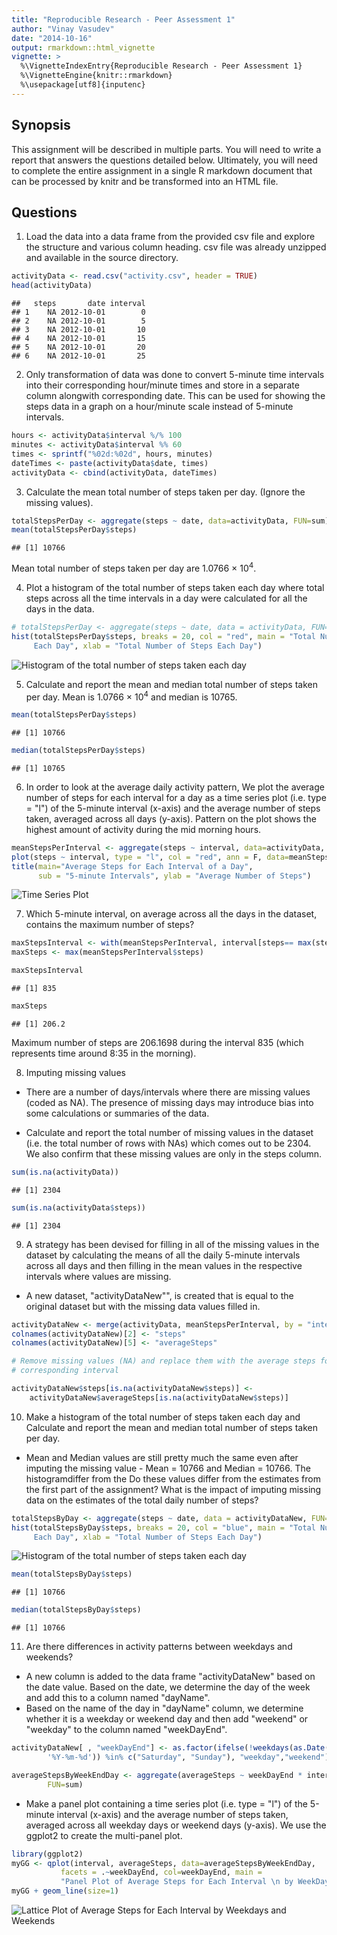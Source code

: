 ```yaml
---
title: "Reproducible Research - Peer Assessment 1"
author: "Vinay Vasudev"
date: "2014-10-16"
output: rmarkdown::html_vignette
vignette: >
  %\VignetteIndexEntry{Reproducible Research - Peer Assessment 1}
  %\VignetteEngine{knitr::rmarkdown}
  %\usepackage[utf8]{inputenc}
---
```


## Synopsis

This assignment will be described in multiple parts. You will need to write a report that answers the questions detailed below. Ultimately, you will need to complete the entire assignment in a single R markdown document that can be processed by knitr and be transformed into an HTML file.

## Questions

1. Load the data into a data frame from the provided csv file and explore the structure and various column heading. csv file was already unzipped and available in the source directory.


```r
activityData <- read.csv("activity.csv", header = TRUE)
head(activityData)
```

```
##   steps       date interval
## 1    NA 2012-10-01        0
## 2    NA 2012-10-01        5
## 3    NA 2012-10-01       10
## 4    NA 2012-10-01       15
## 5    NA 2012-10-01       20
## 6    NA 2012-10-01       25
```

2. Only transformation of data was done to convert 5-minute time intervals into their corresponding hour/minute times and store in a separate column alongwith corresponding date. This can be used for showing the steps data in a graph on a hour/minute scale instead of 5-minute intervals.


```r
hours <- activityData$interval %/% 100
minutes <- activityData$interval %% 60
times <- sprintf("%02d:%02d", hours, minutes)
dateTimes <- paste(activityData$date, times)
activityData <- cbind(activityData, dateTimes)
```

3. Calculate the mean total number of steps taken per day. (Ignore the missing values). 


```r
totalStepsPerDay <- aggregate(steps ~ date, data=activityData, FUN=sum)
mean(totalStepsPerDay$steps)
```

```
## [1] 10766
```

Mean total number of steps taken per day are 1.0766 &times; 10<sup>4</sup>.


4. Plot a histogram of the total number of steps taken each day where total steps across all the time intervals in a day were calculated for all the days in the data. 


```r
# totalStepsPerDay <- aggregate(steps ~ date, data = activityData, FUN=sum, na.rm=TRUE)
hist(totalStepsPerDay$steps, breaks = 20, col = "red", main = "Total Number of Steps Taken
     Each Day", xlab = "Total Number of Steps Each Day")
```

![ Histogram of the total number of steps taken each day](figure/unnamed-chunk-4.png) 

5. Calculate and report the mean and median total number of steps taken per day. Mean is 1.0766 &times; 10<sup>4</sup> and median is 10765.


```r
mean(totalStepsPerDay$steps)
```

```
## [1] 10766
```

```r
median(totalStepsPerDay$steps)
```

```
## [1] 10765
```

6. In order to look at the average daily activity pattern, We plot the average number of steps for each interval for a day as a time series plot (i.e. type = "l") of the 5-minute interval (x-axis) and the average number of steps taken, averaged across all days (y-axis). Pattern on the plot shows the highest amount of activity during the mid morning hours.


```r
meanStepsPerInterval <- aggregate(steps ~ interval, data=activityData, FUN=mean)
plot(steps ~ interval, type = "l", col = "red", ann = F, data=meanStepsPerInterval)
title(main="Average Steps for Each Interval of a Day",
      sub = "5-minute Intervals", ylab = "Average Number of Steps")
```

![ Time Series Plot](figure/unnamed-chunk-6.png) 

7. Which 5-minute interval, on average across all the days in the dataset, contains the maximum number of steps?


```r
maxStepsInterval <- with(meanStepsPerInterval, interval[steps== max(steps)])
maxSteps <- max(meanStepsPerInterval$steps)

maxStepsInterval
```

```
## [1] 835
```

```r
maxSteps
```

```
## [1] 206.2
```

Maximum number of steps are 206.1698 during the interval 835 (which represents time around 8:35 in the morning).

8. Imputing missing values

* There are a number of days/intervals where there are missing values (coded as NA). The presence of missing days may introduce bias into some calculations or summaries of the data.

* Calculate and report the total number of missing values in the dataset (i.e. the total number of rows with NAs) which comes out to be 2304. We also confirm that these missing values are only in the steps column.


```r
sum(is.na(activityData))
```

```
## [1] 2304
```

```r
sum(is.na(activityData$steps))
```

```
## [1] 2304
```

9. A strategy has been devised for filling in all of the missing values in the dataset by calculating the means of all the daily 5-minute intervals across all days and then  filling in the mean values in the respective intervals where values are missing.

* A new dataset, "activityDataNew"", is created that is equal to the original dataset but with the missing data values filled in.


```r
activityDataNew <- merge(activityData, meanStepsPerInterval, by = "interval")
colnames(activityDataNew)[2] <- "steps"
colnames(activityDataNew)[5] <- "averageSteps"

# Remove missing values (NA) and replace them with the average steps for the
# corresponding interval

activityDataNew$steps[is.na(activityDataNew$steps)] <-
    activityDataNew$averageSteps[is.na(activityDataNew$steps)]                                          
```

10. Make a histogram of the total number of steps taken each day and Calculate and report the mean and median total number of steps taken per day.

* Mean and Median values are still pretty much the same even after imputing the missing value - Mean = 10766 and Median = 10766. The histogramdiffer from the Do these values differ from the estimates from the first part of the assignment? What is the impact of imputing missing data on the estimates of the total daily number of steps?


```r
totalStepsByDay <- aggregate(steps ~ date, data = activityDataNew, FUN=sum)
hist(totalStepsByDay$steps, breaks = 20, col = "blue", main = "Total Number of Steps Taken
     Each Day", xlab = "Total Number of Steps Each Day")
```

![ Histogram of the total number of steps taken each day](figure/unnamed-chunk-10.png) 

```r
mean(totalStepsByDay$steps)
```

```
## [1] 10766
```

```r
median(totalStepsByDay$steps)
```

```
## [1] 10766
```

11. Are there differences in activity patterns between weekdays and weekends?

* A new column is added to the data frame "activityDataNew" based on the date value. Based on the date, we determine the day of the week and add this to a column named "dayName".
* Based on the name of the day in "dayName" column, we determine whether it is a weekday or weekend day and then add "weekend" or "weekday" to the column named "weekDayEnd".


```r
activityDataNew[ , "weekDayEnd"] <- as.factor(ifelse(!weekdays(as.Date(activityDataNew$date,
        '%Y-%m-%d')) %in% c("Saturday", "Sunday"), "weekday","weekend"))

averageStepsByWeekEndDay <- aggregate(averageSteps ~ weekDayEnd * interval, data = activityDataNew,
        FUN=sum)
```

* Make a panel plot containing a time series plot (i.e. type = "l") of the 5-minute interval (x-axis) and the average number of steps taken, averaged across all weekday days or weekend days (y-axis). We use the ggplot2 to create the multi-panel plot.


```r
library(ggplot2)
myGG <- qplot(interval, averageSteps, data=averageStepsByWeekEndDay,
           facets = .~weekDayEnd, col=weekDayEnd, main =
           "Panel Plot of Average Steps for Each Interval \n by WeekDays and Weekends")
myGG + geom_line(size=1)
```

![Lattice Plot of Average Steps for Each Interval by Weekdays and Weekends](figure/unnamed-chunk-12.png) 

